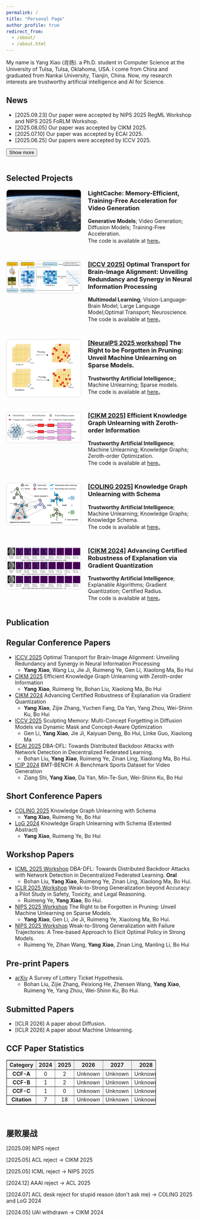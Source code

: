 ```yaml
---
permalink: /
title: "Personal Page"
author_profile: true
redirect_from: 
  - /about/
  - /about.html
---
```


My name is Yang Xiao (肖扬). a Ph.D. student in Computer Science at the University of Tulsa, Tulsa, Oklahoma, USA. I come from China and graduated from Nankai University, Tianjin, China. Now, my research interests are trustworthy artificial intelligence and AI for Science.

<h2 id="new">News</h2>

<div id="news-section">
  <ul id="news-list">
    <li>[2025.09.23] Our paper were accepted by NIPS 2025 RegML Workshop and NIPS 2025 FoRLM Workshop.</li>
    <li>[2025.08.05] Our paper was accepted by CIKM 2025.</li>
    <li>[2025.07.10] Our paper was accepted by ECAI 2025.</li>
    <li>[2025.06.25] Our papers were accepted by ICCV 2025.</li>
    <li class="hidden-news" style="display: none;">[2025.06.16] I am interning at Mayo Clinic, Rochester, MN until August. 23, 2025.</li>
    <li class="hidden-news" style="display: none;">[2025.06.09] Our paper was accepted by ICML 2025 CFAgentic Workshop <strong>Oral</strong>.</li>
    <li class="hidden-news" style="display: none;">[2025.03.06] Our paper was accepted by ICLR 2025 Bi-Align Workshop.</li>
    <li class="hidden-news" style="display: none;">[2024.11.29] Our paper was accepted by COLING 2025.</li>
    <li class="hidden-news" style="display: none;">[2024.11.16] Our paper was accepted by LoG 2024.</li>
    <li class="hidden-news" style="display: none;">[2024.07.15] Our paper was accepted by CIKM 2024.</li>
    <li class="hidden-news" style="display: none;">[2024.06.07] Our paper was accepted by ICIP 2024.</li>
  </ul>
  <button onclick="toggleNews()" id="toggle-button">Show more</button>
</div>

<script>
function toggleNews() {
  const hiddenItems = document.querySelectorAll('.hidden-news');
  const btn = document.getElementById('toggle-button');
  const isHidden = hiddenItems[0].style.display === 'none';
  hiddenItems.forEach(item => {
    item.style.display = isHidden ? 'list-item' : 'none';
  });
  btn.textContent = isHidden ? 'Show less' : 'Show more';
}
</script>
<br>

<h2 id="project">Selected Projects</h2>

<div style="display: flex; align-items: flex-start; margin-bottom: 30px;">
  <div style="flex: 0 0 200px; margin-right: 20px;">
    <img src="../projects/LightCache.gif" alt="Project 6" style="width: 100%; border-radius: 8px; border: 1px solid #ddd;">
  </div>

  <div style="flex: 1;">
    <h3 style="margin-top: 0;">LightCache: Memory-Efficient, Training-Free Acceleration for Video Generation</h3>
    <p>
      <b>Generative Models</b>; Video Generation; Diffusion Models; Training-Free Acceleration.<br>
      The code is available at <a href="https://github.com/NKUShaw/LightCache" target="_blank">here</a>。
    </p>
  </div>
</div>

<div style="display: flex; align-items: flex-start; margin-bottom: 30px;">
  <div style="flex: 0 0 200px; margin-right: 20px;">
    <img src="../projects/ICCV2025_OT.png" alt="Project 5" style="width: 100%; border-radius: 8px; border: 1px solid #ddd;">
  </div>

  <div style="flex: 1;">
    <h3 style="margin-top: 0;"><a href="https://arxiv.org/abs/2503.10663" target="_blank">[ICCV 2025]</a> Optimal Transport for Brain-Image Alignment: Unveiling Redundancy and Synergy in Neural Information Processing</h3>
    <p>
      <b>Multimodal Learning</b>; Vision-Language-Brain Model; Large Language Model;Optimal Transport; Neuroscience.<br>
      The code is available at <a href="https://github.com/NKUShaw/OT-Alignment4brain-to-image" target="_blank">here</a>。
    </p>
  </div>
</div>

<div style="display: flex; align-items: flex-start; margin-bottom: 30px;">
  <div style="flex: 0 0 200px; margin-right: 20px;">
    <img src="../projects/Pruning_Unlearning.png" alt="Project 4" style="width: 100%; border-radius: 8px; border: 1px solid #ddd;">
  </div>

  <div style="flex: 1;">
    <h3 style="margin-top: 0;"><a href="https://arxiv.org/abs/2507.18725" target="_blank">[NeuraIPS 2025 workshop]</a> The Right to be Forgotten in Pruning: Unveil Machine Unlearning on Sparse Models.</h3>
    <p>
      <b>Trustworthy Artificial Intelligence</b>;; Machine Unlearning; Sparse models.<br>
      The code is available at <a href="https://github.com/NKUShaw/SparseModels" target="_blank">here</a>。
    </p>
  </div>
</div>



<div style="display: flex; align-items: flex-start; margin-bottom: 30px;">
  <div style="flex: 0 0 200px; margin-right: 20px;">
    <img src="../projects/CIKM2025_ZOWFGIF.png" alt="Project 3" style="width: 100%; border-radius: 8px; border: 1px solid #ddd;">
  </div>

  <div style="flex: 1;">
    <h3 style="margin-top: 0;"><a href="https://arxiv.org/abs/2508.14013" target="_blank">[CIKM 2025]</a> Efficient Knowledge Graph Unlearning with Zeroth-order Information</h3>
    <p>
      <b>Trustworthy Artificial Intelligence</b>; Machine Unlearning; Knowledge Graphs; Zeroth-order Optimization.<br>
      The code is available at <a href="https://github.com/NKUShaw/ZOWFKGIF" target="_blank">here</a>。
    </p>
  </div>
</div>

<div style="display: flex; align-items: flex-start; margin-bottom: 30px;">
  <div style="flex: 0 0 200px; margin-right: 20px;">
    <img src="../projects/COLING2025.png" alt="Project 2" style="width: 100%; border-radius: 8px; border: 1px solid #ddd;">
  </div>

  <div style="flex: 1;">
    <h3 style="margin-top: 0;"><a href="https://aclanthology.org/2025.coling-main.238/" target="_blank">[COLING 2025]</a> Knowledge Graph Unlearning with Schema</h3>
    <p>
      <b>Trustworthy Artificial Intelligence</b>; Machine Unlearning; Knowledge Graphs; Knowledge Schema.<br>
      The code is available at <a href="https://github.com/NKUShaw/KGUnlearningBySchema" target="_blank">here</a>。
    </p>
  </div>
</div>

<div style="display: flex; align-items: flex-start; margin-bottom: 30px;">
  <div style="flex: 0 0 200px; margin-right: 20px;">
    <img src="../projects/cikm2024.png" alt="Project 1" style="width: 100%; border-radius: 8px; border: 1px solid #ddd;">
  </div>

  <div style="flex: 1;">
    <h3 style="margin-top: 0;"><a href="https://dl.acm.org/doi/abs/10.1145/3627673.3679650" target="_blank">[CIKM 2024]</a> Advancing Certified Robustness of Explanation via Gradient Quantization</h3>
    <p>
      <b>Trustworthy Artificial Intelligence</b>; Explanable Algorithms; Gradient Quantization; Certified Radius.<br>
      The code is available at <a href="https://github.com/NKUShaw/CertifiedExplanation" target="_blank">here</a>。
    </p>
  </div>
</div>

<h2 id="publication">Publication</h2>

## Regular Conference Papers
* [ICCV 2025](https://arxiv.org/abs/2503.10663) Optimal Transport for Brain-Image Alignment: Unveiling Redundancy and Synergy in Neural Information Processing
  *  <b>Yang Xiao</b>, Wang Lu, Jie Ji, Ruimeng Ye, Gen Li, Xiaolong Ma, Bo Hui
* [CIKM 2025](https://arxiv.org/abs/2508.14013) Efficient Knowledge Graph Unlearning with Zeroth-order Information
  *  <b>Yang Xiao</b>, Ruimeng Ye, Bohan Liu, Xiaolong Ma, Bo Hui
* [CIKM 2024](https://dl.acm.org/doi/abs/10.1145/3627673.3679650) Advancing Certified Robustness of Explanation via Gradient Quantization
  * <b>Yang Xiao</b>, Zijie Zhang, Yuchen Fang, Da Yan, Yang Zhou, Wei-Shinn Ku, Bo Hui
* [ICCV 2025](https://arxiv.org/abs/2504.09039) Sculpting Memory: Multi-Concept Forgetting in Diffusion Models via Dynamic Mask and Concept-Aware Optimization
  *  Gen Li, <b>Yang Xiao</b>, Jie Ji, Kaiyuan Deng, Bo Hui, Linke Guo, Xiaolong Ma
* [ECAI 2025](https://arxiv.org/abs/2501.15005) DBA-DFL: Towards Distributed Backdoor Attacks with Network Detection in Decentralized Federated Learning. 
  * Bohan Liu, <b>Yang Xiao</b>, Ruimeng Ye, Zinan Ling, Xiaolong Ma, Bo Hui.
* [ICIP 2024](https://ieeexplore.ieee.org/abstract/document/10647534) BMT-BENCH: A Benchmark Sports Dataset for Video Generation
  * Ziang Shi, <b>Yang Xiao</b>, Da Yan, Min-Te-Sun, Wei-Shinn Ku, Bo Hui
 
## Short Conference Papers
* [COLING 2025](https://aclanthology.org/2025.coling-main.238/) Knowledge Graph Unlearning with Schema 
  * <b>Yang Xiao</b>, Ruimeng Ye, Bo Hui
* [LoG 2024](https://openreview.net/pdf?id=y8RGPFy6MX) Knowledge Graph Unlearning with Schema (Extented Abstract)
  * <b>Yang Xiao</b>, Ruimeng Ye, Bo Hui

## Workshop Papers
* [ICML 2025 Workshop](https://arxiv.org/abs/2501.15005) DBA-DFL: Towards Distributed Backdoor Attacks with Network Detection in Decentralized Federated Learning. <b>Oral</b>
  * Bohan Liu, <b>Yang Xiao</b>, Ruimeng Ye, Zinan Ling, Xiaolong Ma, Bo Hui.
* [ICLR 2025 Workshop](https://arxiv.org/abs/2410.12621) Weak-to-Strong Generalization beyond Accuracy: a Pilot Study in Safety, Toxicity, and Legal Reasoning. 
  * Ruimeng Ye, <b>Yang Xiao</b>, Bo Hui.
* [NIPS 2025 Workshop](https://arxiv.org/abs/2507.18725) The Right to be Forgotten in Pruning: Unveil Machine Unlearning on Sparse Models.
  * <b>Yang Xiao</b>, Gen Li, Jie Ji, Ruimeng Ye, Xiaolong Ma, Bo Hui.
* [NIPS 2025 Workshop](https://arxiv.org/abs/2507.18858) Weak-to-Strong Generalization with Failure Trajectories: A Tree-based Approach to Elicit Optimal Policy in Strong Models.
  * Ruimeng Ye, Zihan Wang, <b>Yang Xiao</b>, Zinan Ling, Manling Li, Bo Hui

 
## Pre-print Papers
* [arXiv](https://arxiv.org/abs/2403.04861) A Survey of Lottery Ticket Hypothesis.
  * Bohan Liu, Zijie Zhang, Peixiong He, Zhensen Wang, <b>Yang Xiao</b>, Ruimeng Ye, Yang Zhou, Wei-Shinn Ku, Bo Hui.

## Submitted Papers
* [ICLR 2026] A paper about Diffusion.
* [ICLR 2026] A paper about Machine Unlearning.

## CCF Paper Statistics 
<table id="ccf-table" style="width:80%; text-align:center; border-collapse: collapse;" border="1">
  <thead>
    <tr style="background-color:#f2f2f2;">
      <th>Category</th>
      <th>2024</th>
      <th>2025</th>
      <th>2026</th>
      <th>2027</th>
      <th>2028</th>
      <th>Total</th>
    </tr>
  </thead>
  <tbody>
    <tr>
      <td><strong>CCF-A</strong></td>
      <td>0</td>
      <td>2</td>
      <td>Unknown</td>
      <td>Unknown</td>
      <td>Unknown</td>
      <td>2</td>
    </tr>
    <tr>
      <td><strong>CCF-B</strong></td>
      <td>1</td>
      <td>2</td>
      <td>Unknown</td>
      <td>Unknown</td>
      <td>Unknown</td>
      <td>3</td>
    </tr>
    <tr>
      <td><strong>CCF-C</strong></td>
      <td>1</td>
      <td>0</td>
      <td>Unknown</td>
      <td>Unknown</td>
      <td>Unknown</td>
      <td>1</td>
    </tr>
    <tr>
      <td><strong>Citation</strong></td>
      <td>7</td>
      <td>18</td>
      <td>Unknown</td>
      <td>Unknown</td>
      <td>Unknown</td>
      <td>25</td>
    </tr>
  </tbody>
</table>
<br>

## 屡败屡战
[2025.09] NIPS reject 

[2025.05] ACL reject &rarr; CIKM 2025

[2025.05] ICML reject &rarr; NIPS 2025

[2024.12] AAAI reject &rarr; ACL 2025

[2024.07] ACL desk reject for stupid reason (don't ask me) &rarr; COLING 2025 and LoG 2024

[2024.05] UAI withdrawn &rarr; CIKM 2024


